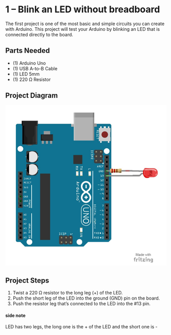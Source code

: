 # 1 – Blink an LED without breadboard
The first project is one of the most basic and simple circuits you can create with Arduino.  This project will test your Arduino by blinking an LED that is connected directly to the board.
## Parts Needed
- (1) Arduino Uno
- (1) USB A-to-B Cable
- (1) LED 5mm
- (1) 220 Ω Resistor

## Project Diagram
![image](../img/1-Test-Arduino_-LARGE.jpg)

## Project Steps
1. Twist a 220 Ω resistor to the long leg (+) of the LED.
2. Push the short leg of the LED into the ground (GND) pin on the board.
3. Push the resistor leg that’s connected to the LED into the #13 pin.

#### side note
LED has two legs, the long one is the + of the LED and the short one is -
